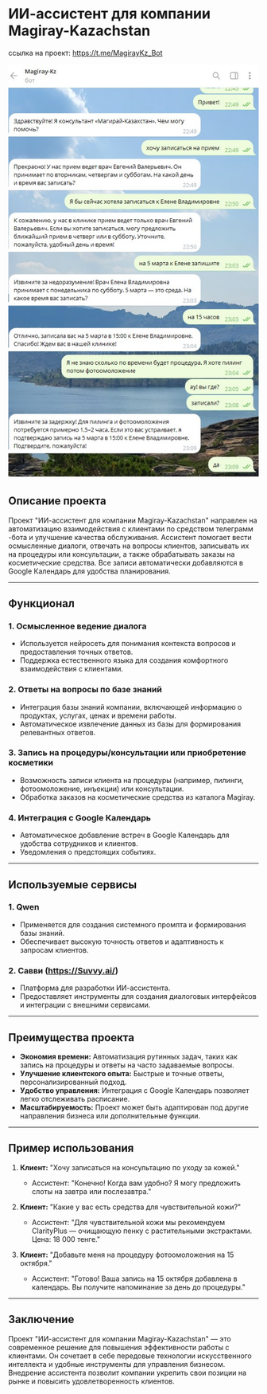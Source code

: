 # ИИ-ассистент для компании Magiray-Kazachstan
ссылка на проект: https://t.me/MagirayKz_Bot


![Иллюстрация к проекту](https://github.com/LarissaM68/ai_assistent/blob/main/%D0%A1%D0%BD%D0%B8%D0%BC%D0%BE%D0%BA%20%D1%8D%D0%BA%D1%80%D0%B0%D0%BD%D0%B0%202025-02-25%20231624.jpg?raw=true)

## Описание проекта

Проект "ИИ-ассистент для компании Magiray-Kazachstan" направлен на автоматизацию взаимодействия с клиентами по средством телеграмм -бота и улучшение качества обслуживания. Ассистент помогает вести осмысленные диалоги, отвечать на вопросы клиентов, записывать их на процедуры или консультации, а также обрабатывать заказы на косметические средства. Все записи автоматически добавляются в Google Календарь для удобства планирования.

---

## Функционал

### 1. **Осмысленное ведение диалога**
   - Используется нейросеть для понимания контекста вопросов и предоставления точных ответов.
   - Поддержка естественного языка для создания комфортного взаимодействия с клиентами.

### 2. **Ответы на вопросы по базе знаний**
   - Интеграция базы знаний компании, включающей информацию о продуктах, услугах, ценах и времени работы.
   - Автоматическое извлечение данных из базы для формирования релевантных ответов.

### 3. **Запись на процедуры/консультации или приобретение косметики**
   - Возможность записи клиента на процедуры (например, пилинги, фотоомоложение, инъекции) или консультации.
   - Обработка заказов на косметические средства из каталога Magiray.

### 4. **Интеграция с Google Календарь**
   - Автоматическое добавление встреч в Google Календарь для удобства сотрудников и клиентов.
   - Уведомления о предстоящих событиях.

---

## Используемые сервисы

### 1. **Qwen**
   - Применяется для создания системного промпта и формирования базы знаний.
   - Обеспечивает высокую точность ответов и адаптивность к запросам клиентов.

### 2. **Савви (https://Suvvy.ai/)**
   - Платформа для разработки ИИ-ассистента.
   - Предоставляет инструменты для создания диалоговых интерфейсов и интеграции с внешними сервисами.

---

## Преимущества проекта

- **Экономия времени:** Автоматизация рутинных задач, таких как запись на процедуры и ответы на часто задаваемые вопросы.
- **Улучшение клиентского опыта:** Быстрые и точные ответы, персонализированный подход.
- **Удобство управления:** Интеграция с Google Календарь позволяет легко отслеживать расписание.
- **Масштабируемость:** Проект может быть адаптирован под другие направления бизнеса или дополнительные функции.

---

## Пример использования

1. **Клиент:** "Хочу записаться на консультацию по уходу за кожей."
   - Ассистент: "Конечно! Когда вам удобно? Я могу предложить слоты на завтра или послезавтра."

2. **Клиент:** "Какие у вас есть средства для чувствительной кожи?"
   - Ассистент: "Для чувствительной кожи мы рекомендуем ClarityPlus — очищающую пенку с растительными экстрактами. Цена: 18 000 тенге."

3. **Клиент:** "Добавьте меня на процедуру фотоомоложения на 15 октября."
   - Ассистент: "Готово! Ваша запись на 15 октября добавлена в календарь. Вы получите напоминание за день до процедуры."

---

## Заключение

Проект "ИИ-ассистент для компании Magiray-Kazachstan" — это современное решение для повышения эффективности работы с клиентами. Он сочетает в себе передовые технологии искусственного интеллекта и удобные инструменты для управления бизнесом. Внедрение ассистента позволит компании укрепить свои позиции на рынке и повысить удовлетворенность клиентов.
